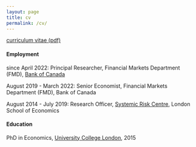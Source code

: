 ```yaml
---
layout: page
title: cv
permalink: /cv/
---
```


[curriculum vitae (pdf)](https://authe.github.io/assets/CV_Uthemann.pdf)

#### Employment
since April 2022: Principal Researcher, Financial Markets Department (FMD), [Bank of Canada](https://www.bankofcanada.ca/research/)

August 2019 - March 2022: Senior Economist, Financial Markets Department (FMD), Bank of Canada

August 2014 - July 2019: Research Officer, [Systemic Risk Centre](http://www.systemicrisk.ac.uk/), London School of Economics

#### Education
PhD in Economics, [University College London](https://www.ucl.ac.uk/economics/), 2015